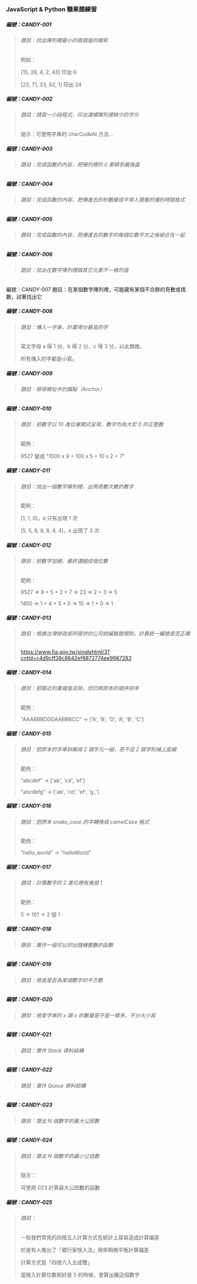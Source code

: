 ### JavaScript & Python 糖果題練習

##### 編號：CANDY-001
> ###### 題目：找出陣列裡最小的兩個值的總和
>
> 例如：
> 
> [15, 28, 4, 2, 43] 印出 6
> 
> [23, 71, 33, 82, 1] 印出 24 


##### 編號：CANDY-002
> ###### 題目：請寫一小段程式，印出連續陣列裡缺少的字元
>
>提示：可使用字串的 charCodeAt 方法...


##### 編號：CANDY-003
> ###### 題目：完成函數的內容，把陣列裡的 0 都移到最後面


##### 編號：CANDY-004
> ###### 題目：完成函數的內容，把傳進去的秒數變成平常人類看的懂的時間格式


##### 編號：CANDY-005
> ###### 題目：完成函數的內容，把傳進去的數字的每個位數平方之後組合在一起


##### 編號：CANDY-006
> ###### 題目：找出在數字陣列裡跟其它元素不一樣的值


編號：CANDY-007
題目：在某個數字陣列裡，可能藏有某個不合群的奇數或偶數，試著找出它


##### 編號：CANDY-008
> ###### 題目：傳入一字串，計算得分最高的字
> 
> 英文字母 a 得 1 分、b 得 2 分、c 得 3 分，以此類推。
>
> 所有傳入的字都是小寫。


##### 編號：CANDY-009
> ###### 題目：移除網址中的錨點（Anchor）


##### 編號：CANDY-010
> ###### 題目：把數字以 10 進位展開式呈現，數字均為大於 0 的正整數
> 
> 範例：
>
> 9527 變成 "1000 x 9 + 100 x 5 + 10 x 2 + 7"


##### 編號：CANDY-011
> ###### 題目：找出一個數字陣列裡，出現奇數次數的數字
> 
> 範例：
> 
> [1, 1, 0]，`0` 只有出現 1 次
>
> [5, 5, 8, 8, 8, 4, 4]，`8` 出現了 3  次


##### 編號：CANDY-012
> ###### 題目：把數字加總，最終濃縮成個位數
> 
> 範例：
>
> 9527 => 9 + 5 + 2 + 7 => 23 => 2 + 3 => 5
>
>  1450 => 1 + 4 + 5 + 0 => 10 => 1 + 0 => 1


##### 編號：CANDY-013
> ###### 題目：根據台灣財政部所提供的公司統編驗證規則，計算統一編號是否正確
>
> https://www.fia.gov.tw/singlehtml/3?cntId=c4d9cff38c8642ef8872774ee9987283


##### 編號：CANDY-014
> ###### 題目：把鄰近的重複值去除，但仍照原本的順序排序
> 
> 範例：
>
> "AAABBBDDDAABBBCC" -> ['A', 'B', 'D', 'A', 'B', 'C']


##### 編號：CANDY-015
> ###### 題目：把原本的字串拆解成 2 個字元一組，若不足 2 個字則補上底線
> 
> 範例：
>
> "abcdef" -> ['ab', 'cd', 'ef']
> 
> "abcdefg" -> ['ab', 'cd', 'ef', 'g_']


##### 編號：CANDY-016
> ###### 題目：把原本 snake_case 的字轉換成 camelCase 格式
>
> 範例：
>
> "hello_world" -> "helloWorld"


##### 編號：CANDY-017
> ###### 題目：計算數字的 2 進位裡有幾個 1
> 
> 範例：
>
> 5 -> 101 -> 2 個 1


##### 編號：CANDY-018
> ###### 題目：實作一個可以印出隨機整數的函數


##### 編號：CANDY-019
> ###### 題目：檢查是否為某個數字的平方數


##### 編號：CANDY-020
> ###### 題目：檢查字串的 x 跟 o 的數量是不是一樣多，不分大小寫


##### 編號：CANDY-021
> ###### 題目：實作 Stack 資料結構


##### 編號：CANDY-022
> ###### 題目：實作 Queue 資料結構


##### 編號：CANDY-023
> ###### 題目：算出 N 個數字的最大公因數


##### 編號：CANDY-024
> ###### 題目：算出 N 個數字的最小公倍數
> 
> 提示：
>
> 可使用 023 計算最大公因數的函數


##### 編號：CANDY-025
> ###### 題目：
> 
>一般我們常見的四捨五入計算方式在統計上容易造成計算偏差
>
> 於是有人推出了「銀行家捨入法」用來稍微平衡計算偏差
>
> 計算方式是「四捨六入五成雙」
>
> 當捨入計算位數剛好是 5 的時候，會算出離這個數字
